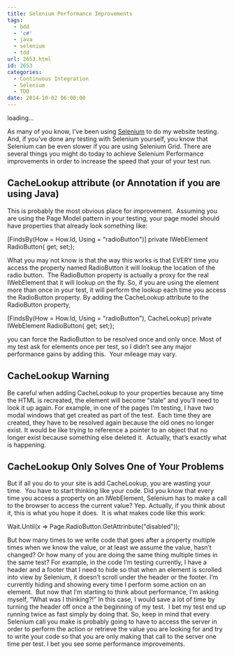 ```yaml
---
title: Selenium Performance Improvements
tags:
  - bdd
  - 'c#'
  - java
  - selenium
  - tdd
url: 2653.html
id: 2653
categories:
  - Continuous Integration
  - Selenium
  - TDD
date: 2014-10-02 06:00:00
---
```


loading...

As many of you know, I’ve been using [Selenium](//www.seleniumhq.org/) to do my website testing.  And, if you’ve done any testing with Selenium yourself, you know that Selenium can be even slower if you are using Selenium Grid. There are several things you might do today to achieve Selenium Performance improvements in order to increase the speed that your of your test run.

CacheLookup attribute (or Annotation if you are using Java)
-----------------------------------------------------------

This is probably the most obvious place for improvement.  Assuming you are using the Page Model pattern in your testing, your page model should have properties that already look something like:

\[FindsBy(How = How.Id, Using = "radioButton")\]
private IWebElement RadioButton{ get; set;};

What you may not know is that the way this works is that EVERY time you access the property named RadioButton it will lookup the location of the radio button.  The RadioButton property is actually a proxy for the real IWebElement that it will lookup on the fly. So, if you are using the element more than once in your test, it will perform the lookup each time you access the RadioButton property. By adding the CacheLookup attribute to the RadioButton property,

\[FindsBy(How = How.Id, Using = "radioButton"), CacheLookup\]
private IWebElement RadioButton{ get; set;};

you can force the RadioButton to be resolved once and only once. Most of my test ask for elements once per test, so I didn’t see any major performance gains by adding this.  Your mileage may vary.

CacheLookup Warning
-------------------

Be careful when adding CacheLookup to your properties because any time the HTML is recreated, the element will become “stale” and you’ll need to look it up again. For example, in one of the pages I’m testing, I have two modal windows that get created as part of the test.  Each time they are created, they have to be resolved again because the old ones no longer exist. It would be like trying to reference a pointer to an object that no longer exist because something else deleted it.  Actually, that’s exactly what is happening.

CacheLookup Only Solves One of Your Problems
--------------------------------------------

But if all you do to your site is add CacheLookup, you are wasting your time.  You have to start thinking like your code. Did you know that every time you access a property on an IWebElement, Selenium has to make a call to the browser to access the current value? Yep. Actually, if you think about it, this is what you hope it does.  It is what makes code like this work:

Wait.Until(x => Page.RadioButton.GetAttrinbute("disabled"));

But how many times to we write code that goes after a property multiple times when we know the value, or at least we assume the value, hasn’t changed? Or how many of you are doing the same thing multiple times in the same test? For example, in the code I’m testing currently, I have a header and a footer that I need to hide so that when an element is scrolled into view by Selenium, it doesn’t scroll under the header or the footer. I’m currently hiding and showing every time I perform some action on an element.  But now that I’m starting to think about performance, I’m asking myself, “What was I thinking?!” In this case, I would save a lot of time by turning the header off once a the beginning of my test.  I bet my test end up running twice as fast simply by doing that. So, keep in mind that every Selenium call you make is probably going to have to access the server in order to perform the action or retrieve the value you are looking for and try to write your code so that you are only making that call to the server one time per test. I bet you see some performance improvements.